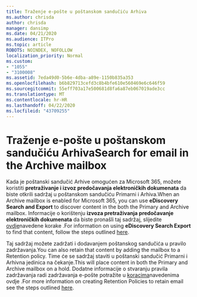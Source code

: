 ```yaml
---
title: Traženje e-pošte u poštanskom sandučiću Arhiva
ms.author: chrisda
author: chrisda
manager: dansimp
ms.date: 04/21/2020
ms.audience: ITPro
ms.topic: article
ROBOTS: NOINDEX, NOFOLLOW
localization_priority: Normal
ms.custom:
- "1055"
- "3100008"
ms.assetid: 7eda49d0-5b6e-4dba-a89e-1150b835a353
ms.openlocfilehash: b6b829713cefd3c8b4bfe610e560469e6c646f59
ms.sourcegitcommit: 55eff703a17e500681d8fa6a87eb067019ade3cc
ms.translationtype: MT
ms.contentlocale: hr-HR
ms.lasthandoff: 04/22/2020
ms.locfileid: "43709255"
---
```

# <a name="search-for-email-in-the-archive-mailbox"></a><span data-ttu-id="1375d-102">Traženje e-pošte u poštanskom sandučiću Arhiva</span><span class="sxs-lookup"><span data-stu-id="1375d-102">Search for email in the Archive mailbox</span></span>

<span data-ttu-id="1375d-103">Kada je poštanski sandučić Arhive omogućen za Microsoft 365, možete koristiti **pretraživanje i izvoz predočavanja elektroničkih dokumenata** da biste otkrili sadržaj u poštanskom sandučiću Primarni i Arhiva.</span><span class="sxs-lookup"><span data-stu-id="1375d-103">When an Archive mailbox is enabled for Microsoft 365, you can use **eDiscovery Search and Export** to discover content in the both the Primary and Archive mailbox.</span></span> <span data-ttu-id="1375d-104">Informacije o korištenju **izvoza pretraživanja predočavanje elektroničkih dokumenata** da biste pronašli taj sadržaj, slijedite [ovdje](https://docs.microsoft.com/office365/securitycompliance/export-search-results)navedene korake .</span><span class="sxs-lookup"><span data-stu-id="1375d-104">For information on using **eDiscovery Search Export** to find that content, follow the steps outlined [here](https://docs.microsoft.com/office365/securitycompliance/export-search-results).</span></span>
  
<span data-ttu-id="1375d-105">Taj sadržaj možete zadržati i dodavanjem poštanskog sandučića u pravilo zadržavanja.</span><span class="sxs-lookup"><span data-stu-id="1375d-105">You can also retain that content by adding the mailbox to a Retention policy.</span></span> <span data-ttu-id="1375d-106">Time će se sadržaj staviti u poštanski sandučić Primarni i Arhivna jedinica na čekanje.</span><span class="sxs-lookup"><span data-stu-id="1375d-106">This will place content in both the Primary and Archive mailbox on a hold.</span></span> <span data-ttu-id="1375d-107">Dodatne informacije o stvaranju pravila zadržavanja radi zadržavanja e-pošte potražite u [koracima](https://docs.microsoft.com/Office365/securitycompliance/retention-policies)navedenima ovdje .</span><span class="sxs-lookup"><span data-stu-id="1375d-107">For more information on creating Retention Policies to retain email see the steps outlined [here](https://docs.microsoft.com/Office365/securitycompliance/retention-policies).</span></span>
  